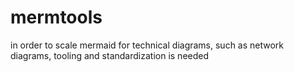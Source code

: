 # mermtools
in order to scale mermaid for technical diagrams, such as network diagrams, tooling and standardization is needed
